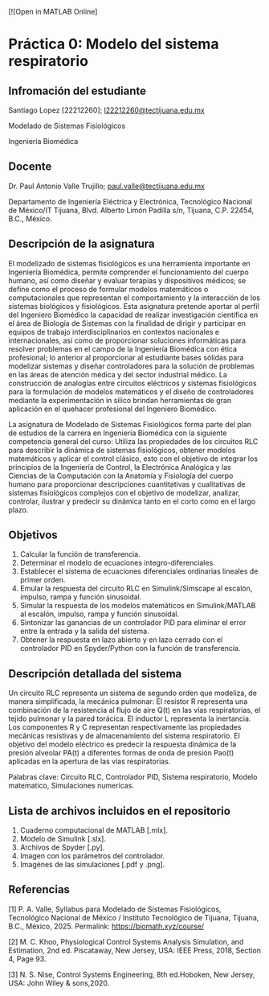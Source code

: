 \[!\[Open in MATLAB Online] 

# Práctica 0: Modelo del sistema respiratorio

## Infromación del estudiante
Santiago Lopez \[22212260]; l22212260@tectijuana.edu.mx

Modelado de Sistemas Fisiológicos

Ingeniería Biomédica

## Docente
Dr. Paul Antonio Valle Trujillo; paul.valle@tectijuana.edu.mx

Departamento de Ingeniería Eléctrica y Electrónica, Tecnológico Nacional de México/IT Tijuana, Blvd. Alberto Limón Padilla s/n, Tijuana, C.P. 22454, B.C., México.

## Descripción de la asignatura

El modelizado de sistemas fisiológicos es una herramienta importante en Ingeniería Biomédica, permite comprender el funcionamiento del cuerpo humano, así como diseñar y evaluar terapias y dispositivos médicos; se define como el proceso de formular modelos matemáticos o computacionales que representan el comportamiento y la interacción de los sistemas biológicos y fisiológicos. Esta asignatura pretende aportar al perfil del Ingeniero Biomédico la capacidad de realizar investigación científica en el área de Biología de Sistemas con la finalidad de dirigir y participar en equipos de trabajo interdisciplinarios en contextos nacionales e internacionales, así como de proporcionar soluciones informáticas para resolver problemas en el campo de la Ingeniería Biomédica con ética profesional; lo anterior al proporcionar al estudiante bases sólidas para modelizar sistemas y diseñar controladores para la solución de problemas en las áreas de atención médica y del sector industrial médico. La construcción de analogías entre circuitos eléctricos y sistemas fisiológicos para la formulación de modelos matemáticos y el diseño de controladores mediante la experimentación in silico brindan herramientas de gran aplicación en el quehacer profesional del Ingeniero Biomédico.

La asignatura de Modelado de Sistemas Fisiológicos forma parte del plan de estudios de la carrera en Ingeniería Biomédica con la siguiente competencia general del curso: Utiliza las propiedades de los circuitos RLC para describir la dinámica de sistemas fisiológicos, obtener modelos matemáticos y aplicar el control clásico, esto con el objetivo de integrar los principios de la Ingeniería de Control, la Electrónica Analógica y las Ciencias de la Computación con la Anatomía y Fisiología del cuerpo humano para proporcionar descripciones cuantitativas y cualitativas de sistemas fisiológicos complejos con el objetivo de modelizar, analizar, controlar, ilustrar y predecir su dinámica tanto en el corto como en el largo plazo.

## Objetivos

1. Calcular la función de transferencia.
2. Determinar el modelo de ecuaciones integro-diferenciales.
3. Establecer el sistema de ecuaciones diferenciales ordinarias lineales de primer orden.
4. Emular la respuesta del circuito RLC en Simulink/Simscape al escalón, impulso, rampa y función sinusoidal.
5. Simular la respuesta de los modelos matemáticos en Simulink/MATLAB al escalón, impulso, rampa y función sinusoidal.
6. Sintonizar las ganancias de un controlador PID para eliminar el error entre la entrada y la salida del sistema.
7. Obtener la respuesta en lazo abierto y en lazo cerrado con el controlador PID en Spyder/Python con la función de transferencia.

## Descripción detallada del sistema

Un circuito RLC representa un sistema de segundo orden que modeliza, de manera simplificada, la mecánica pulmonar: El resistor R representa una combinación de la resistencia al flujo de aire Q(t) en las vías respiratorias, el tejido pulmonar y la pared torácica. El inductor L representa la inertancia. Los componentes R y C representan respectivamente las propiedades mecánicas resistivas y de almacenamiento del sistema respiratorio. El objetivo del modelo eléctrico es predecir la respuesta dinámica de la presión alveolar PA(t) a diferentes formas de onda de presión Pao(t) aplicadas en la apertura de las vías respiratorias.

Palabras clave: Circuito RLC, Controlador PID, Sistema respiratorio, Modelo matematico, Simulaciones numericas.

## Lista de archivos incluidos en el repositorio
1. Cuaderno computacional de MATLAB [.mlx].
2. Modelo de Simulink [.slx].
3. Archivos de Spyder [.py].
4. Imagen con los parámetros del controlador.
5. Imagénes de las simulaciones [.pdf y .png].

## Referencias
\[1] P. A. Valle, Syllabus para Modelado de Sistemas Fisiológicos, Tecnológico Nacional de México / Instituto Tecnológico de Tijuana, Tijuana, B.C., México, 2025. Permalink: https://biomath.xyz/course/

\[2] M. C. Khoo, Physiological Control Systems Analysis Simulation, and Estimation, 2nd ed. Piscataway, New Jersey, USA: IEEE Press, 2018, Section 4, Page 93.

\[3] N. S. Nise, Control Systems Engineering, 8th ed.Hoboken, New Jersey, USA: John Wiley & sons,2020.

